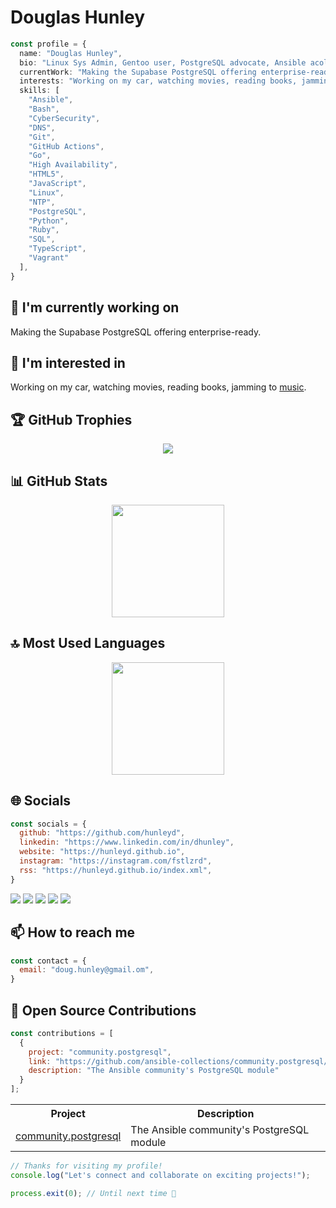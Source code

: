 # Douglas Hunley

```typescript
const profile = {
  name: "Douglas Hunley",
  bio: "Linux Sys Admin, Gentoo user, PostgreSQL advocate, Ansible acolyte, Android fanboi, OSS supporter, PlayStation gamer.",
  currentWork: "Making the Supabase PostgreSQL offering enterprise-ready.",
  interests: "Working on my car, watching movies, reading books, jamming to music.",
  skills: [
    "Ansible",
    "Bash",
    "CyberSecurity",
    "DNS",
    "Git",
    "GitHub Actions",
    "Go",
    "High Availability",
    "HTML5",
    "JavaScript",
    "Linux",
    "NTP",
    "PostgreSQL",
    "Python",
    "Ruby",
    "SQL",
    "TypeScript",
    "Vagrant"
  ],
}
```

## 🔭 I'm currently working on

Making the Supabase PostgreSQL offering enterprise-ready.

## 👀 I'm interested in

Working on my car, watching movies, reading books, jamming to <a href="https://www.last.fm/user/hunleyd">music</a>.

## 🏆 GitHub Trophies

<!-- ⚠️ Important: Replace 'hunleyd' with your actual GitHub username in the URL below -->
<p align="center">
  <img src="https://github-profile-trophy.vercel.app/?username=hunleyd&theme=onedark&column=7&margin-w=15&margin-h=15" />
</p>

## 📊 GitHub Stats

<!-- ⚠️ Important: Replace 'hunleyd' with your actual GitHub username in the URL below -->
<div align="center">
  <img height="180em" src="https://github-readme-stats.vercel.app/api?username=hunleyd&theme=dark&include_all_commits=true&count_private=true"/>
</div>

## 🔝 Most Used Languages

<!-- ⚠️ Important: Replace 'hunleyd' with your actual GitHub username in the URL below -->
<div align="center">
  <img height="180em" src="https://github-readme-stats.vercel.app/api/top-langs/?username=hunleyd&layout=compact&langs_count=10&theme=dark"/>
</div>

## 🌐 Socials

```javascript
const socials = {
  github: "https://github.com/hunleyd",
  linkedin: "https://www.linkedin.com/in/dhunley",
  website: "https://hunleyd.github.io",
  instagram: "https://instagram.com/fstlzrd",
  rss: "https://hunleyd.github.io/index.xml",
}
```

<div>
<a href="https://github.com/hunleyd"><img src="https://img.shields.io/badge/github-%23000000.svg?style=for-the-badge&logo=github&logoColor=white" /></a> <a href="https://www.linkedin.com/in/dhunley"><img src="https://img.shields.io/badge/linkedin-%23000000.svg?style=for-the-badge&logo=linkedin&logoColor=white" /></a> <a href="https://hunleyd.github.io"><img src="https://img.shields.io/badge/website-%23000000.svg?style=for-the-badge&logo=website&logoColor=white" /></a> <a href="https://instagram.com/fstlzrd"><img src="https://img.shields.io/badge/instagram-%23000000.svg?style=for-the-badge&logo=instagram&logoColor=white" /></a> <a href="https://hunleyd.github.io//index.xml"><img src="https://img.shields.io/badge/rss-%23000000.svg?style=for-the-badge&logo=rss&logoColor=white" /></a> 
</div>

## 📫 How to reach me

```javascript
const contact = {
  email: "doug.hunley@gmail.om",
}
```

## 🚀 Open Source Contributions

```javascript
const contributions = [
  {
    project: "community.postgresql",
    link: "https://github.com/ansible-collections/community.postgresql/",
    description: "The Ansible community's PostgreSQL module"
  }
];
```

<table>
  <tr>
    <th>Project</th>
    <th>Description</th>
  </tr>
  <tr>
    <td><a href="https://github.com/ansible-collections/community.postgresql/">community.postgresql</a></td>
    <td>The Ansible community's PostgreSQL module</td>
  </tr>
</table>

```typescript
// Thanks for visiting my profile!
console.log("Let's connect and collaborate on exciting projects!");

process.exit(0); // Until next time 👋
```
